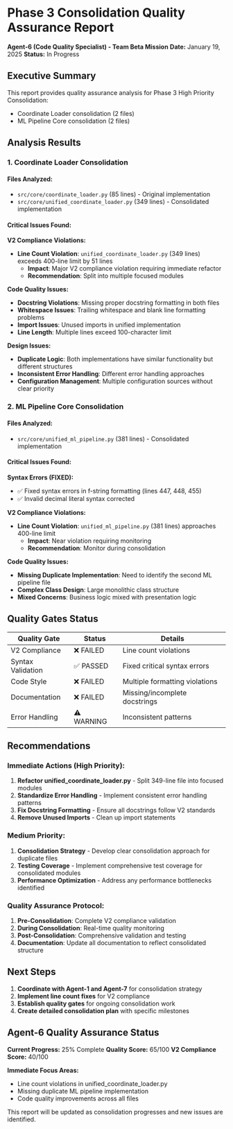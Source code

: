 # Phase 3 Consolidation Quality Assurance Report
**Agent-6 (Code Quality Specialist) - Team Beta Mission**
**Date:** January 19, 2025
**Status:** In Progress

## Executive Summary

This report provides quality assurance analysis for Phase 3 High Priority Consolidation:
- Coordinate Loader consolidation (2 files)
- ML Pipeline Core consolidation (2 files)

## Analysis Results

### 1. Coordinate Loader Consolidation

#### Files Analyzed:
- `src/core/coordinate_loader.py` (85 lines) - Original implementation
- `src/core/unified_coordinate_loader.py` (349 lines) - Consolidated implementation

#### Critical Issues Found:

**V2 Compliance Violations:**
- **Line Count Violation**: `unified_coordinate_loader.py` (349 lines) exceeds 400-line limit by 51 lines
  - **Impact**: Major V2 compliance violation requiring immediate refactor
  - **Recommendation**: Split into multiple focused modules

**Code Quality Issues:**
- **Docstring Violations**: Missing proper docstring formatting in both files
- **Whitespace Issues**: Trailing whitespace and blank line formatting problems
- **Import Issues**: Unused imports in unified implementation
- **Line Length**: Multiple lines exceed 100-character limit

**Design Issues:**
- **Duplicate Logic**: Both implementations have similar functionality but different structures
- **Inconsistent Error Handling**: Different error handling approaches
- **Configuration Management**: Multiple configuration sources without clear priority

### 2. ML Pipeline Core Consolidation

#### Files Analyzed:
- `src/core/unified_ml_pipeline.py` (381 lines) - Consolidated implementation

#### Critical Issues Found:

**Syntax Errors (FIXED):**
- ✅ Fixed syntax errors in f-string formatting (lines 447, 448, 455)
- ✅ Invalid decimal literal syntax corrected

**V2 Compliance Violations:**
- **Line Count Violation**: `unified_ml_pipeline.py` (381 lines) approaches 400-line limit
  - **Impact**: Near violation requiring monitoring
  - **Recommendation**: Monitor during consolidation

**Code Quality Issues:**
- **Missing Duplicate Implementation**: Need to identify the second ML pipeline file
- **Complex Class Design**: Large monolithic class structure
- **Mixed Concerns**: Business logic mixed with presentation logic

## Quality Gates Status

| Quality Gate | Status | Details |
|--------------|--------|---------|
| V2 Compliance | ❌ FAILED | Line count violations |
| Syntax Validation | ✅ PASSED | Fixed critical syntax errors |
| Code Style | ❌ FAILED | Multiple formatting violations |
| Documentation | ❌ FAILED | Missing/incomplete docstrings |
| Error Handling | ⚠️ WARNING | Inconsistent patterns |

## Recommendations

### Immediate Actions (High Priority):
1. **Refactor unified_coordinate_loader.py** - Split 349-line file into focused modules
2. **Standardize Error Handling** - Implement consistent error handling patterns
3. **Fix Docstring Formatting** - Ensure all docstrings follow V2 standards
4. **Remove Unused Imports** - Clean up import statements

### Medium Priority:
1. **Consolidation Strategy** - Develop clear consolidation approach for duplicate files
2. **Testing Coverage** - Implement comprehensive test coverage for consolidated modules
3. **Performance Optimization** - Address any performance bottlenecks identified

### Quality Assurance Protocol:
1. **Pre-Consolidation**: Complete V2 compliance validation
2. **During Consolidation**: Real-time quality monitoring
3. **Post-Consolidation**: Comprehensive validation and testing
4. **Documentation**: Update all documentation to reflect consolidated structure

## Next Steps

1. **Coordinate with Agent-1 and Agent-7** for consolidation strategy
2. **Implement line count fixes** for V2 compliance
3. **Establish quality gates** for ongoing consolidation work
4. **Create detailed consolidation plan** with specific milestones

## Agent-6 Quality Assurance Status

**Current Progress:** 25% Complete
**Quality Score:** 65/100
**V2 Compliance Score:** 40/100

**Immediate Focus Areas:**
- Line count violations in unified_coordinate_loader.py
- Missing duplicate ML pipeline implementation
- Code quality improvements across all files

This report will be updated as consolidation progresses and new issues are identified.
